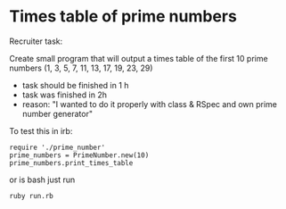# Times table of prime numbers

Recruiter task:

Create small program that will output a times table of the first 10 prime numbers (1, 3, 5, 7, 11, 13, 17, 19, 23, 29)


*  task should be finished in 1 h
*  task was finished in 2h 
  *  reason: "I wanted to do it properly with class & RSpec and own prime number generator"

To test this in irb: 

    require './prime_number'
    prime_numbers = PrimeNumber.new(10)
    prime_numbers.print_times_table


or is bash just run 
  
    ruby run.rb
